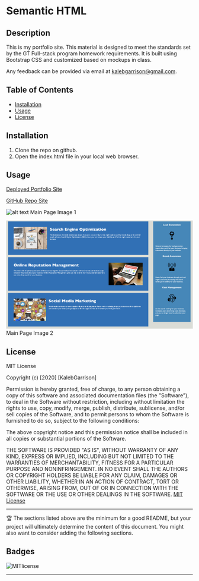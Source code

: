 # Semantic HTML

## Description 
This is my portfolio site. This material is designed to meet the standards set by the GT Full-stack program homework requirements. It is built using Bootstrap CSS and customized based on mockups in class. 

Any feedback can be provided via email at [kalebgarrison@gmail.com](mailto:kalebgarrison@gmail.com).


## Table of Contents 

* [Installation](#installation)
* [Usage](#usage)
* [License](#license)


## Installation

1. Clone the repo on github. 
2. Open the index.html file in your local web browser. 

## Usage 

[Deployed Portfolio Site](https://kalebgarrison.github.io/gt-semantic-html-homework-01/)

[GitHub Repo Site](https://github.com/kalebgarrison/gt-semantic-html-homework-01)

![alt text](assets/images/Horiseon1.png) Main Page Image 1

![alt text](assets/images/Horiseon2.png) Main Page Image 2



## License

MIT License

Copyright (c) [2020] [KalebGarrison]

Permission is hereby granted, free of charge, to any person obtaining a copy
of this software and associated documentation files (the "Software"), to deal
in the Software without restriction, including without limitation the rights
to use, copy, modify, merge, publish, distribute, sublicense, and/or sell
copies of the Software, and to permit persons to whom the Software is
furnished to do so, subject to the following conditions:

The above copyright notice and this permission notice shall be included in all
copies or substantial portions of the Software.

THE SOFTWARE IS PROVIDED "AS IS", WITHOUT WARRANTY OF ANY KIND, EXPRESS OR
IMPLIED, INCLUDING BUT NOT LIMITED TO THE WARRANTIES OF MERCHANTABILITY,
FITNESS FOR A PARTICULAR PURPOSE AND NONINFRINGEMENT. IN NO EVENT SHALL THE
AUTHORS OR COPYRIGHT HOLDERS BE LIABLE FOR ANY CLAIM, DAMAGES OR OTHER
LIABILITY, WHETHER IN AN ACTION OF CONTRACT, TORT OR OTHERWISE, ARISING FROM,
OUT OF OR IN CONNECTION WITH THE SOFTWARE OR THE USE OR OTHER DEALINGS IN THE
SOFTWARE. [MIT License](https://choosealicense.com/licenses/mit/#)


---

🏆 The sections listed above are the minimum for a good README, but your project will ultimately determine the content of this document. You might also want to consider adding the following sections.

## Badges

![MITlicense](https://img.shields.io/badge/license-MIT-green)


---
